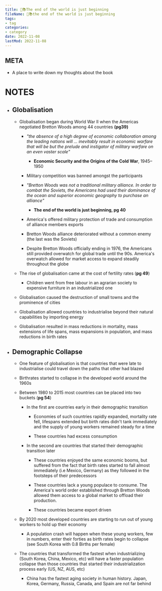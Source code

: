 ```yaml
---
title: 📝📚The end of the world is just beginning
fileName: 📝📚the end of the world is just beginning
tags:
- tag
categories:
- category
date: 2022-11-08
lastMod: 2022-11-08
---
```

## META

  + A place to write down my thoughts about the book

# NOTES

  + ## Globalisation

    + Globalisation began during World War II when the Americas negotiated Bretton Woods among 44 countries **(pg39)**

      + *"the absence of a high degree of economic collaboration among the leading nations will … inevitably result in economic warfare that will be but the prelude and instigator of military warfare on an even vaster scale"*

        + **Economic Security and the Origins of the Cold War**, 1945–1950

      + Military competition was banned amongst the participants

      + *"Bretton Woods was not a traditional military alliance. In order to combat the Soviets, the Americans had used their dominance of the ocean and superior economic geography to purchase an alliance"*

        + **The end of the world is just beginning, pg 40**

      + America's offered military protection of trade and consumption of alliance members exports

      + Bretton Woods alliance deteriorated without a common enemy (the last was the Soviets)

      + Despite Bretton Woods officially ending in 1976, the Americans still provided overwatch for global trade until the 90s. America's overwatch allowed for market access to expand steadily throughout the globe

    + The rise of globalisation came at the cost of fertility rates (**pg 49**)

      + Children went from free labour in an agrarian society to expensive furniture in an industrialized one

    + Globalisation caused the destruction of small towns and the prominence of cities

    + Globalisation allowed countries to industrialise beyond their natural capabilities by importing energy

    + Globalisation resulted in mass reductions in mortality, mass extensions of life spans, mass expansions in population, and mass reductions in birth rates

  + ## Demographic Collapse

    + One feature of globalisation is that countries that were late to industrialise could travel down the paths that other had blazed

    + Birthrates started to collapse in the developed world around the 1960s

    + Between 1980 to 2015 most countries can be placed into two buckets (**pg 54**)

      + In the first are countries early in their demographic transition

        + Economies of such countries rapidly expanded, mortality rate fell, lifespans extended but birth rates didn't tank immediately and the supply of young workers remained steady for a time

        + These countries had excess consumption

      + In the second are countries that started their demographic transition later

        + These countries enjoyed the same economic booms, but suffered from the fact that birth rates started to fall almost immediately (i.e Mexico, Germany) as they followed in the footsteps of their predecessors

        + These countries lack a young populace to consume. The America's world order established through Bretton Woods allowed them access to a global market to offload their production.

        + These countries became export driven

    + By 2020 most developed countries are starting to run out of young workers to  hold up their economy

      + A population crash will happen when these young workers, few in numbers, enter their forties as birth rates begin to collapse (see South Korea with 0.8 Births per female)

    + The countries that transformed the fastest when industrializing (South Korea, China, Mexico, etc) will have a faster population collapse than those countries that started their industrialization process early (US, NZ, AUS, etc)

      + China has the fastest aging society in human history. Japan, Korea,  Germany, Russia, Canada, and Spain are not far behind
